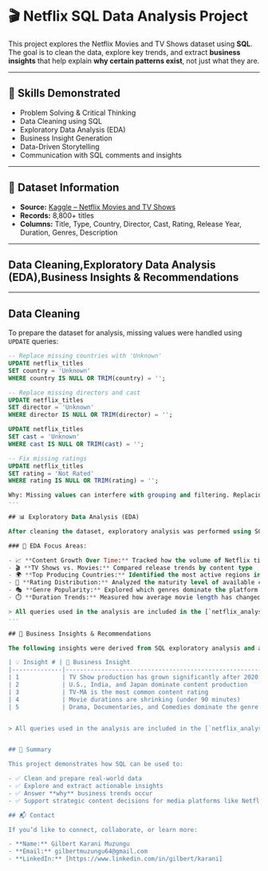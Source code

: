 
# 🎬 Netflix SQL Data Analysis Project

This project explores the Netflix Movies and TV Shows dataset using **SQL**. The goal is to clean the data, explore key trends, and extract **business insights** that help explain **why certain patterns exist**, not just what they are.

---

## 🧠 Skills Demonstrated

- Problem Solving & Critical Thinking
- Data Cleaning using SQL
- Exploratory Data Analysis (EDA)
- Business Insight Generation
- Data-Driven Storytelling
- Communication with SQL comments and insights

---

## 📁 Dataset Information

- **Source:** [Kaggle – Netflix Movies and TV Shows](https://www.kaggle.com/datasets/shivamb/netflix-shows)
- **Records:** 8,800+ titles
- **Columns:** Title, Type, Country, Director, Cast, Rating, Release Year, Duration, Genres, Description

---

##  Data Cleaning,Exploratory Data Analysis (EDA),Business Insights & Recommendations
---
##  Data Cleaning
To prepare the dataset for analysis, missing values were handled using `UPDATE` queries:

```sql
-- Replace missing countries with 'Unknown'
UPDATE netflix_titles
SET country = 'Unknown'
WHERE country IS NULL OR TRIM(country) = '';

-- Replace missing directors and cast
UPDATE netflix_titles
SET director = 'Unknown'
WHERE director IS NULL OR TRIM(director) = '';

UPDATE netflix_titles
SET cast = 'Unknown'
WHERE cast IS NULL OR TRIM(cast) = '';

-- Fix missing ratings
UPDATE netflix_titles
SET rating = 'Not Rated'
WHERE rating IS NULL OR TRIM(rating) = '';

Why: Missing values can interfere with grouping and filtering. Replacing them with "Unknown" or "Not Rated" ensures consistency.
---

## 📊 Exploratory Data Analysis (EDA)

After cleaning the dataset, exploratory analysis was performed using SQL to identify patterns and answer key business questions.

### 📌 EDA Focus Areas:

- 📈 **Content Growth Over Time:** Tracked how the volume of Netflix titles evolved annually
- 🎬 **TV Shows vs. Movies:** Compared release trends by content type
- 🌍 **Top Producing Countries:** Identified the most active regions in content creation
- 🔞 **Rating Distribution:** Analyzed the maturity level of available content
- 🎭 **Genre Popularity:** Explored which genres dominate the platform
- ⏱️ **Duration Trends:** Measured how average movie length has changed over time

> All queries used in the analysis are included in the [`netflix_analysis.sql`](./sql/netflix_analysis.sql) file.
---

## 📌 Business Insights & Recommendations

The following insights were derived from SQL exploratory analysis and are aimed at guiding Netflix's content and growth strategy:

| 💡 Insight # | 🧠 Business Insight                                                | ✅ Recommendation                                                                 |
|--------------|--------------------------------------------------------------------|-----------------------------------------------------------------------------------|
| 1            | TV Show production has grown significantly after 2020             | Invest in episodic content (series, mini-series) to support engagement            |
| 2            | U.S., India, and Japan dominate content production                | Localize content creation in emerging markets like Africa and LATAM               |
| 3            | TV-MA is the most common content rating                           | Expand family and kids content to attract a broader demographic                   |
| 4            | Movie durations are shrinking (under 90 minutes)                  | Promote short-form content and explore anthology/short-documentary formats        |
| 5            | Drama, Documentaries, and Comedies dominate the genre catalog     | Diversify into underrepresented genres such as Sci-Fi, Fantasy, and Action        |


> All queries used in the analysis are included in the [`netflix_analysis.sql`](./sql/netflix_analysis.sql) file.


## 📌 Summary

This project demonstrates how SQL can be used to:

- ✅ Clean and prepare real-world data
- ✅ Explore and extract actionable insights
- ✅ Answer **why** business trends occur
- ✅ Support strategic content decisions for media platforms like Netflix

## 📬 Contact

If you’d like to connect, collaborate, or learn more:

- **Name:** Gilbert Karani Muzungu  
- **Email:** gilbertmuzungu64@gmail.com    
- **LinkedIn:** [https://www.linkedin.com/in/gilbert/karani]

